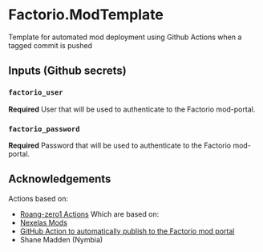 # Factorio.ModTemplate
Template for automated mod deployment using Github Actions when a tagged commit is pushed

## Inputs (Github secrets)

### `factorio_user`

**Required** User that will be used to authenticate to the Factorio mod-portal.

### `factorio_password`

**Required** Password that will be used to authenticate to the Factorio mod-portal.

## Acknowledgements

Actions based on:
- [Roang-zero1 Actions](https://github.com/Roang-zero1)
Which are  based on:
- [Nexelas Mods](https://github.com/Nexela)
- [GitHub Action to automatically publish to the Factorio mod portal](https://github.com/shanemadden/factorio-mod-portal-publish)
- Shane Madden (Nymbia)